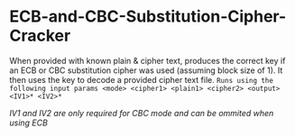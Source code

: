 # ECB-and-CBC-Substitution-Cipher-Cracker
When provided with known plain & cipher text, produces the correct key if an ECB or CBC substitution cipher was used (assuming block size of 1). It then uses the key to decode a provided cipher text file.
`Runs using the following input params <mode> <cipher1> <plain1> <cipher2> <output> <IV1>* <IV2>*`
  
  *IV1 and IV2 are only required for CBC mode and can be ommited when using ECB*
